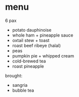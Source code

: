 # menu

6 pax

* potato dauphinoise
* whole ham + pineapple sauce
* oxtail stew + toast
* roast beef ribeye (halal)
* peas
* pumpkin pie + whipped cream
* cold-brewed tea
* roast pineapple

brought:

* sangria
* bubble tea
